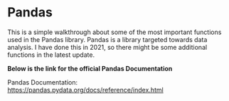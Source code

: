 # Pandas

This is a simple walkthrough about some of the most important functions used in the Pandas library. Pandas is a library targeted towards data analysis. I have done this in 2021, so there might be some additional functions in the latest update.

**Below is the link for the official Pandas Documentation**

Pandas Documentation: https://pandas.pydata.org/docs/reference/index.html
